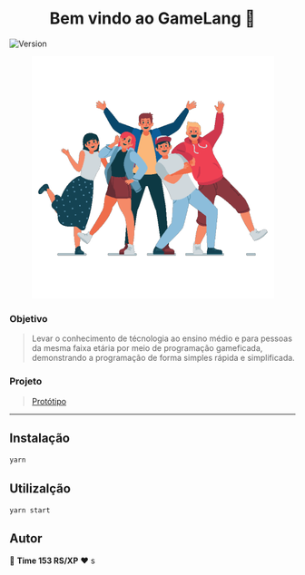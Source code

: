 <h1 align="center">Bem vindo ao GameLang 👋</h1>
<p>
  <img alt="Version" src="https://img.shields.io/badge/version-0.1.0-blue.svg?cacheSeconds=2592000" />
</p>

<p align="center">
  <img src="src/assets/images/intro-logo.png" alt="potter store">
</p>

### Objetivo

> Levar o conhecimento de técnologia ao ensino médio e para pessoas da mesma faixa etária por meio de programação gameficada, demonstrando a programação de forma simples rápida e simplificada.

### Projeto

> [Protótipo](https://www.figma.com/file/AHALrz5kvXRg0piLnboCbc/Hackaton)

---

## Instalação

```sh
yarn
```

## Utilizalção

```sh
yarn start
```

## Autor

👤 **Time 153 RS/XP** ❤️ s
